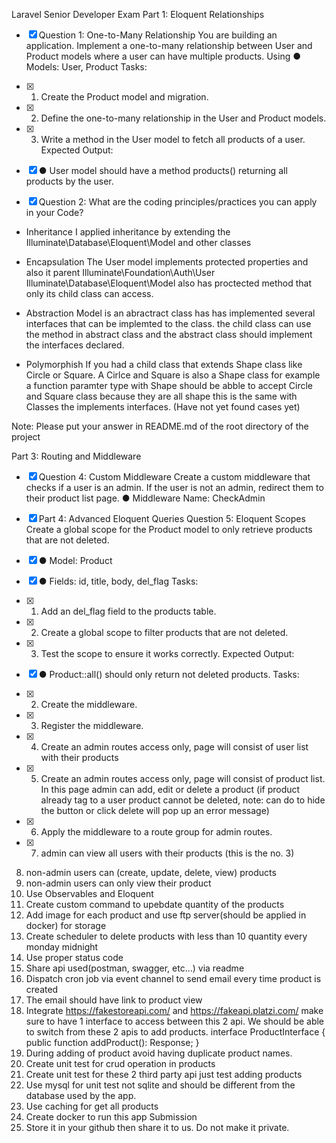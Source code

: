 Laravel Senior Developer Exam
Part 1: Eloquent Relationships
- [x] Question 1: One-to-Many Relationship
You are building an application. Implement a one-to-many relationship between User and Product
models where a user can have multiple products. Using
● Models: User, Product
Tasks:
- [x] 1. Create the Product model and migration.
- [x] 2. Define the one-to-many relationship in the User and Product models.
- [x] 3. Write a method in the User model to fetch all products of a user.
Expected Output:
- [x] ● User model should have a method products() returning all products by the user.

- [x] Question 2: What are the coding principles/practices you can apply in your
Code?

- Inheritance
I applied inheritance by extending the Illuminate\Database\Eloquent\Model and other classes

- Encapsulation 
The User model implements protected properties and also it parent  Illuminate\Foundation\Auth\User Illuminate\Database\Eloquent\Model also has proctected method that only its child class can access.

- Abstraction
Model is an abractract class has has implemented several interfaces that can be implemted to the class. the child class can use the method in abstract class and the abstract class should implement the interfaces declared.

- Polymorphish 
If you had a child class that extends Shape class like Circle or Square. A Cirlce and Square is also a Shape class
for example a function paramter type with Shape should be abble to accept Circle and Square class because they are all shape this is the same with Classes the implements interfaces.
(Have not yet found cases yet)

Note: Please put your answer in README.md of the root directory of the project

Part 3: Routing and Middleware
- [x] Question 4: Custom Middleware
Create a custom middleware that checks if a user is an admin. If the user is not an admin, redirect
them to their product list page.
● Middleware Name: CheckAdmin

- [x] Part 4: Advanced Eloquent Queries
Question 5: Eloquent Scopes
Create a global scope for the Product model to only retrieve products that are not deleted.
- [x] ● Model: Product
- [x] ● Fields: id, title, body, del_flag
Tasks:
- [x] 1. Add an del_flag field to the products table.
- [x] 2. Create a global scope to filter products that are not deleted.
- [x] 3. Test the scope to ensure it works correctly.
Expected Output:
- [x] ● Product::all() should only return not deleted products.
Tasks:
- [x] 2. Create the middleware.
- [x] 3. Register the middleware.
- [x] 4. Create an admin routes access only, page will consist of user list with their products
- [x] 5. Create an admin routes access only, page will consist of product list. In this page admin
can add, edit or delete a product (if product already tag to a user product cannot be
deleted, note: can do to hide the button or click delete will pop up an error message)
- [x] 6. Apply the middleware to a route group for admin routes.
- [x] 7. admin can view all users with their products (this is the no. 3)
8. non-admin users can (create, update, delete, view) products
9. non-admin users can only view their product
10. Use Observables and Eloquent
11. Create custom command to upebdate quantity of the products
12. Add image for each product and use ftp server(should be applied in docker) for storage
13. Create scheduler to delete products with less than 10 quantity every monday midnight
14. Use proper status code
15. Share api used(postman, swagger, etc…) via readme
16. Dispatch cron job via event channel to send email every time product is created
17. The email should have link to product view
18. Integrate https://fakestoreapi.com/ and https://fakeapi.platzi.com/ make sure to have 1 interface
to access between this 2 api. We should be able to switch from these 2 apis to add products.
interface ProductInterface
{
public function addProduct(): Response;
}
19. During adding of product avoid having duplicate product names.
20. Create unit test for crud operation in products
21. Create unit test for these 2 third party api just test adding products
22. Use mysql for unit test not sqlite and should be different from the database used by the app.
23. Use caching for get all products
24. Create docker to run this app
Submission
1. Store it in your github then share it to us. Do not make it private.
